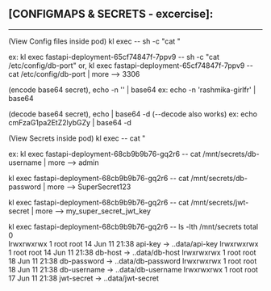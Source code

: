 ## [CONFIGMAPS & SECRETS - excercise]:
----------
(View Config files inside pod)
kl exec <pod-name> -- sh -c "cat <file-location-inside-pod>"

ex: kl exec fastapi-deployment-65cf74847f-7ppv9 -- sh -c "cat /etc/config/db-port"
or, kl exec fastapi-deployment-65cf74847f-7ppv9 -- cat /etc/config/db-port | more
    --> 3306


(encode base64 secret),
echo -n '<text-to-encrypt>' | base64
ex: echo -n 'rashmika-girlfr' | base64

(decode base64 secret),
echo <cipher-to-decrypt> | base64 -d        (--decode also works)
ex: echo cmFzaG1pa2EtZ2lybGZy | base64 -d


(View Secrets inside pod)
kl exec <pod-name> -- cat <secrets-file-location-inside-pod>"

ex: kl exec fastapi-deployment-68cb9b9b76-gq2r6 -- cat /mnt/secrets/db-username | more
    --> admin

kl exec fastapi-deployment-68cb9b9b76-gq2r6 -- cat /mnt/secrets/db-password | more
    --> SuperSecret123

kl exec fastapi-deployment-68cb9b9b76-gq2r6 -- cat /mnt/secrets/jwt-secret | more
    --> my_super_secret_jwt_key

kl exec fastapi-deployment-68cb9b9b76-gq2r6 -- ls -lth  /mnt/secrets
        total 0      
        lrwxrwxrwx    1 root     root          14 Jun 11 21:38 api-key -> ..data/api-key
        lrwxrwxrwx    1 root     root          14 Jun 11 21:38 db-host -> ..data/db-host
        lrwxrwxrwx    1 root     root          18 Jun 11 21:38 db-password -> ..data/db-password
        lrwxrwxrwx    1 root     root          18 Jun 11 21:38 db-username -> ..data/db-username
        lrwxrwxrwx    1 root     root          17 Jun 11 21:38 jwt-secret -> ..data/jwt-secret


        